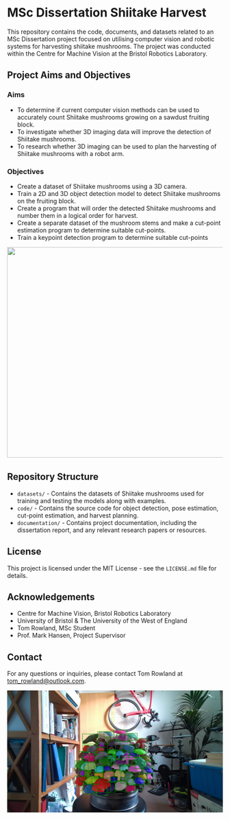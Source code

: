 # MSc Dissertation Shiitake Harvest

This repository contains the code, documents, and datasets related to an MSc Dissertation project focused on utilising computer vision and robotic systems for harvesting shiitake mushrooms. The project was conducted within the Centre for Machine Vision at the Bristol Robotics Laboratory.

## Project Aims and Objectives

### Aims

- To determine if current computer vision methods can be used to accurately count Shiitake mushrooms growing on a sawdust fruiting block.
- To investigate whether 3D imaging data will improve the detection of Shiitake mushrooms.
- To research whether 3D imaging can be used to plan the harvesting of Shiitake mushrooms with a robot arm.

### Objectives

- Create a dataset of Shiitake mushrooms using a 3D camera.
- Train a 2D and 3D object detection model to detect Shiitake mushrooms on the fruiting block.
- Create a program that will order the detected Shiitake mushrooms and number them in a logical order for harvest.
- Create a separate dataset of the mushroom stems and make a cut-point estimation program to determine suitable cut-points.
- Train a keypoint detection program to determine suitable cut-points

<!-- ![Uploading Mask-RCNN2.png…]() -->


<p align="center">
  <img width="870" height="490" src="https://github.com/trow-land/MSc-Dissertation-Shiitake-Harvest/blob/main/images/inference_gif.gif">
</p>

## Repository Structure

- `datasets/` - Contains the datasets of Shiitake mushrooms used for training and testing the models along with examples. 
- `code/` - Contains the source code for object detection, pose estimation, cut-point estimation, and harvest planning.
- `documentation/` - Contains project documentation, including the dissertation report, and any relevant research papers or resources.



## License

This project is licensed under the MIT License - see the `LICENSE.md` file for details.

## Acknowledgements

- Centre for Machine Vision, Bristol Robotics Laboratory
- University of Bristol & The University of the West of England
- Tom Rowland, MSc Student
- Prof. Mark Hansen, Project Supervisor


## Contact

For any questions or inquiries, please contact Tom Rowland at tom_rowland@outlook.com.


![mask_rcnn](https://github.com/trow-land/MSc-Dissertation-Shiitake-Harvest/blob/main/images/Mask-RCNN2.png)
